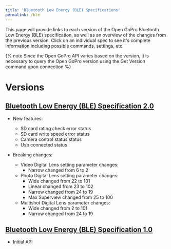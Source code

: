 ```yaml
---
title: 'Bluetooth Low Energy (BLE) Specifications'
permalink: /ble
---
```


This page will provide links to each version of the Open GoPro Bluetooth Low Energy (BLE) specification, as well
as an overview of the changes from the previous version.
Click on an individual spec to see it's complete information including possible commands, settings, etc.

{% note Since the Open GoPro API varies based on the version, it is necessary to query the Open GoPro version
using the Get Version command upon connection %}

# Versions

## [Bluetooth Low Energy (BLE) Specification 2.0](ble_versions/ble_2_0.md)

-   New features:

    -   SD card rating check error status
    -   SD card write speed error status
    -   Camera control status status
    -   Usb connected status

-   Breaking changes:
    -   Video Digital Lens setting parameter changes:
        -   Narrow changed from 6 to 2
    -   Photo Digital Lens setting parameter changes:
        -   Wide changed from 22 to 101
        -   Linear changed from 23 to 102
        -   Narrow changed from 24 to 19
        -   Max Superview changed from 25 to 100
    -   Multishot Digital Lens parameter changes:
        -   Wide changed from 2 to 101
        -   Narrow changed from 24 to 19

## [Bluetooth Low Energy (BLE) Specification 1.0](ble_versions/ble_1_0.md)

-   Initial API
